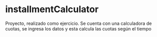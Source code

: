 # installmentCalculator
Proyecto, realizado como ejercicio. Se cuenta con una calculadora de cuotas, se ingresa los datos y esta calcula las cuotas según el tiempo
